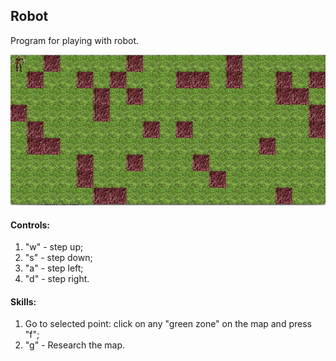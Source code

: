 ## Robot
Program for playing with robot.

![alt text](https://raw.githubusercontent.com/CoBug92/Robot/master/Image/Screen%20Shot%202016-11-17%20at%2017.45.02.png)

#### Controls: 
1. "w" - step up; 
2. "s" - step down; 
3. "a" - step left;
4. "d" - step right.

#### Skills:
1. Go to selected point: click on any "green zone" on the map and press "f";
2. "g" - Research the map.
